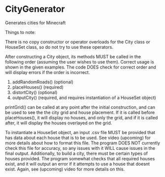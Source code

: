 # CityGenerator
Generates cities for Minecraft

Things to note:

There is no copy constructor or operator overloads for the City class or HouseSet class, so do not try to use these operators.

After constructing a City object, its methods MUST be called in the following order (assuming the user wishes to use them). Correct usage is shown in the given examples.
The code DOES check for correct order and will display errors if the order is incorrect.

1. addRandomRoads()     (optional)
2. placeHouses()        (required)
3. distortCity()        (optional)
4. outputCity()         (required, and requires instantiation of a HouseSet object)

printGrid() can be called at any point after the initial construction, and can be used to see the the city grid and house placement.
If it is called before placeHouses(), it will display no houses, and only the grid, and if it is called after, it will display the houses overlayed on the grid.

To instantiate a HouseSet object, an input .csv file MUST be provided that has data about each house that is to be used. See video (upcoming) for more details about
how to format this file. The program DOES NOT currently check this file for accuracy, so any issues with it WILL cause issues in the final output. Additionally,
to build a city, there must be certain types of houses provided. The program somewhat checks that all required houses exist, and it will output an error if it attempts
to use a house that doesnt exist. Again, see (upcoming) video for more details on this.





